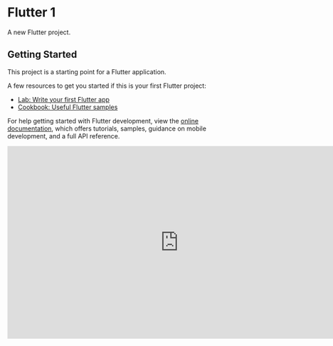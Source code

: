 # Flutter 1

A new Flutter project.

## Getting Started

This project is a starting point for a Flutter application.

A few resources to get you started if this is your first Flutter project:

- [Lab: Write your first Flutter app](https://docs.flutter.dev/get-started/codelab)
- [Cookbook: Useful Flutter samples](https://docs.flutter.dev/cookbook)

For help getting started with Flutter development, view the
[online documentation](https://docs.flutter.dev/), which offers tutorials,
samples, guidance on mobile development, and a full API reference.

<iframe width="768" height="432" src="https://miro.com/app/live-embed/uXjVMuZszos=/?moveToViewport=-469,-1190,2188,2214&embedId=100555484639" frameborder="0" scrolling="no" allow="fullscreen; clipboard-read; clipboard-write" allowfullscreen></iframe>
